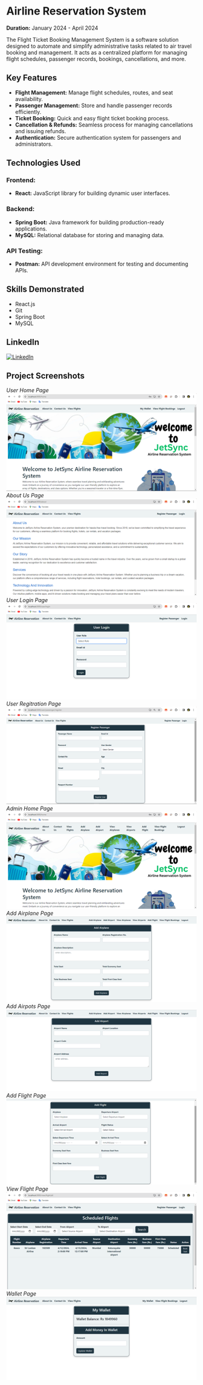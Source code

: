 # Airline Reservation System

**Duration:** January 2024 - April 2024

The Flight Ticket Booking Management System is a software solution designed to automate and simplify administrative tasks related to air travel booking and management. It acts as a centralized platform for managing flight schedules, passenger records, bookings, cancellations, and more.

## Key Features
- **Flight Management:** Manage flight schedules, routes, and seat availability.
- **Passenger Management:** Store and handle passenger records efficiently.
- **Ticket Booking:** Quick and easy flight ticket booking process.
- **Cancellation & Refunds:** Seamless process for managing cancellations and issuing refunds.
- **Authentication:** Secure authentication system for passengers and administrators.

## Technologies Used
### Frontend:
- **React:** JavaScript library for building dynamic user interfaces.

### Backend:
- **Spring Boot:** Java framework for building production-ready applications.
- **MySQL:** Relational database for storing and managing data.

### API Testing:
- **Postman:** API development environment for testing and documenting APIs.

## Skills Demonstrated
- React.js
- Git
- Spring Boot
- MySQL

## LinkedIn
[![LinkedIn](https://img.shields.io/badge/LinkedIn-Connect-blue)](https://www.linkedin.com/in/chamod-thilina-6a8563249/details/projects/)


## Project Screenshots
*User Home Page*
![Screenshot 1](https://github.com/chamod4915/Airline-reservation-system/blob/master/project%20screenshots/user%20home.png)
*About Us Page*
<br>
![Screenshot 3](https://github.com/chamod4915/Airline-reservation-system/blob/master/project%20screenshots/about%20us.png)
*User Login Page*
<br>
![Screenshot 4](https://github.com/chamod4915/Airline-reservation-system/blob/master/project%20screenshots/login.png)
*User Regitration Page*
<br>
![Screenshot 5](https://github.com/chamod4915/Airline-reservation-system/blob/master/project%20screenshots/registration%20form.png)
*Admin Home Page*
<br>
![Screenshot 6](https://github.com/chamod4915/Airline-reservation-system/blob/master/project%20screenshots/admin%20home.png)
*Add Airplane Page*
<br>
![Screenshot 7](https://github.com/chamod4915/Airline-reservation-system/blob/master/project%20screenshots/add%20airplane.png)
*Add Airpots Page*
<br>
![Screenshot 8](https://github.com/chamod4915/Airline-reservation-system/blob/master/project%20screenshots/add%20airport.png)
*Add Flight Page*
<br>
![Screenshot 9](https://github.com/chamod4915/Airline-reservation-system/blob/master/project%20screenshots/add%20flight.png)
*View Flight Page*
<br>
![Screenshot 10](https://github.com/chamod4915/Airline-reservation-system/blob/master/project%20screenshots/view%20flight.png)
*Wallet Page*
<br>
![Screenshot 11](https://github.com/chamod4915/Airline-reservation-system/blob/master/project%20screenshots/wallet.png)

